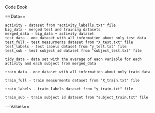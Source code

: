 Code Book

==Data==

    activity - dataset from "activity_labells.txt" file
    big_data - merged test and training datasets
    merged_data - big_data + activity dataset
    test_data - one dataset with all information about only test data
    test_full - test measurments dataset from "X_test.txt" file  
    test_labels - test labels dataset from "y_test.txt" file
    test_sub - test subject id dataset from "subject_test.txt" file

    tidy_data - data set with the average of each variable for each activity and each subject from merged_data

    train_data - one dataset with all information about only train data

    train_full - train measurments dataset from "X_train.txt" file

    train_labels - train labels dataset from "y_train.txt" file

    train_sub - train subject id dataset from "subject_train.txt" file

==Values==
